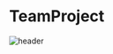 # TeamProject

![header](https://capsule-render.vercel.app/api?type=Venom&color=auto&animation=blink&height=300&section=header&text=team%20project&fontSize=90)
